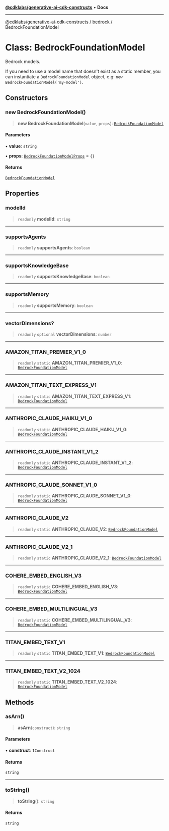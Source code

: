 [**@cdklabs/generative-ai-cdk-constructs**](../../../README.md) • **Docs**

***

[@cdklabs/generative-ai-cdk-constructs](../../../README.md) / [bedrock](../README.md) / BedrockFoundationModel

# Class: BedrockFoundationModel

Bedrock models.

If you need to use a model name that doesn't exist as a static member, you
can instantiate a `BedrockFoundationModel` object, e.g: `new BedrockFoundationModel('my-model')`.

## Constructors

### new BedrockFoundationModel()

> **new BedrockFoundationModel**(`value`, `props`): [`BedrockFoundationModel`](BedrockFoundationModel.md)

#### Parameters

• **value**: `string`

• **props**: [`BedrockFoundationModelProps`](../interfaces/BedrockFoundationModelProps.md) = `{}`

#### Returns

[`BedrockFoundationModel`](BedrockFoundationModel.md)

## Properties

### modelId

> `readonly` **modelId**: `string`

***

### supportsAgents

> `readonly` **supportsAgents**: `boolean`

***

### supportsKnowledgeBase

> `readonly` **supportsKnowledgeBase**: `boolean`

***

### supportsMemory

> `readonly` **supportsMemory**: `boolean`

***

### vectorDimensions?

> `readonly` `optional` **vectorDimensions**: `number`

***

### AMAZON\_TITAN\_PREMIER\_V1\_0

> `readonly` `static` **AMAZON\_TITAN\_PREMIER\_V1\_0**: [`BedrockFoundationModel`](BedrockFoundationModel.md)

***

### AMAZON\_TITAN\_TEXT\_EXPRESS\_V1

> `readonly` `static` **AMAZON\_TITAN\_TEXT\_EXPRESS\_V1**: [`BedrockFoundationModel`](BedrockFoundationModel.md)

***

### ANTHROPIC\_CLAUDE\_HAIKU\_V1\_0

> `readonly` `static` **ANTHROPIC\_CLAUDE\_HAIKU\_V1\_0**: [`BedrockFoundationModel`](BedrockFoundationModel.md)

***

### ANTHROPIC\_CLAUDE\_INSTANT\_V1\_2

> `readonly` `static` **ANTHROPIC\_CLAUDE\_INSTANT\_V1\_2**: [`BedrockFoundationModel`](BedrockFoundationModel.md)

***

### ANTHROPIC\_CLAUDE\_SONNET\_V1\_0

> `readonly` `static` **ANTHROPIC\_CLAUDE\_SONNET\_V1\_0**: [`BedrockFoundationModel`](BedrockFoundationModel.md)

***

### ANTHROPIC\_CLAUDE\_V2

> `readonly` `static` **ANTHROPIC\_CLAUDE\_V2**: [`BedrockFoundationModel`](BedrockFoundationModel.md)

***

### ANTHROPIC\_CLAUDE\_V2\_1

> `readonly` `static` **ANTHROPIC\_CLAUDE\_V2\_1**: [`BedrockFoundationModel`](BedrockFoundationModel.md)

***

### COHERE\_EMBED\_ENGLISH\_V3

> `readonly` `static` **COHERE\_EMBED\_ENGLISH\_V3**: [`BedrockFoundationModel`](BedrockFoundationModel.md)

***

### COHERE\_EMBED\_MULTILINGUAL\_V3

> `readonly` `static` **COHERE\_EMBED\_MULTILINGUAL\_V3**: [`BedrockFoundationModel`](BedrockFoundationModel.md)

***

### TITAN\_EMBED\_TEXT\_V1

> `readonly` `static` **TITAN\_EMBED\_TEXT\_V1**: [`BedrockFoundationModel`](BedrockFoundationModel.md)

***

### TITAN\_EMBED\_TEXT\_V2\_1024

> `readonly` `static` **TITAN\_EMBED\_TEXT\_V2\_1024**: [`BedrockFoundationModel`](BedrockFoundationModel.md)

## Methods

### asArn()

> **asArn**(`construct`): `string`

#### Parameters

• **construct**: `IConstruct`

#### Returns

`string`

***

### toString()

> **toString**(): `string`

#### Returns

`string`
